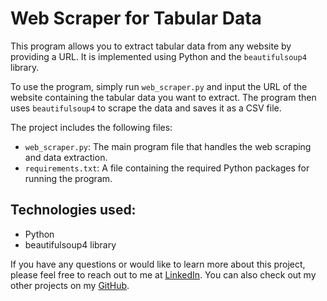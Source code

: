 # Web Scraper for Tabular Data

This program allows you to extract tabular data from any website by providing a URL. It is implemented using Python and the `beautifulsoup4` library.

To use the program, simply run `web_scraper.py` and input the URL of the website containing the tabular data you want to extract. The program then uses `beautifulsoup4` to scrape the data and saves it as a CSV file.

The project includes the following files:

- `web_scraper.py`: The main program file that handles the web scraping and data extraction.
- `requirements.txt`: A file containing the required Python packages for running the program.

## Technologies used:
- Python
- beautifulsoup4 library

If you have any questions or would like to learn more about this project, please feel free to reach out to me at [LinkedIn](https://www.linkedin.com/in/abdullah-kasri/). You can also check out my other projects on my [GitHub](https://github.com/AbdullahKasri/Portfolio/).
